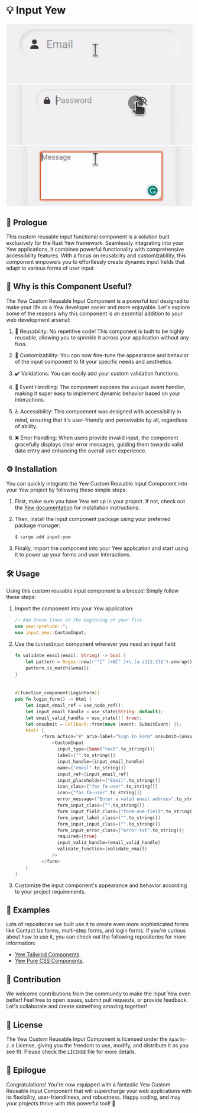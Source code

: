 # 💡 Input Yew

![text-demo](./assets/text-demo.gif)
![pass-demo](./assets/pass-demo.gif)
![textarea-demo](./assets/textarea-demo.gif)

## 📜 Prologue

This custom reusable input functional component is a solution built exclusively for the Rust Yew framework. Seamlessly integrating into your Yew applications, it combines powerful functionality with comprehensive accessibility features. With a focus on reusability and customizability, this component empowers you to effortlessly create dynamic input fields that adapt to various forms of user input.

## 🤔 Why is this Component Useful?

The Yew Custom Reusable Input Component is a powerful tool designed to make your life as a Yew developer easier and more enjoyable. Let's explore some of the reasons why this component is an essential addition to your web development arsenal:

1. 🔄 Reusability: No repetitive code! This component is built to be highly reusable, allowing you to sprinkle it across your application without any fuss.

1. 🎨 Customizability: You can now fine-tune the appearance and behavior of the input component to fit your specific needs and aesthetics.

1. ✔️ Validations: You can easily add your custom validation functions.

1. 🎫 Event Handling: The component exposes the `oninput` event handler, making it super easy to implement dynamic behavior based on your interactions.

1. ♿ Accessibility: This compoenent was designed with accessibility in mind, ensuring that it's user-friendly and perceivable by all, regardless of ability.

1. ❌ Error Handling: When users provide invalid input, the component gracefully displays clear error messages, guiding them towards valid data entry and enhancing the overall user experience.

## ⚙️ Installation

You can quickly integrate the Yew Custom Reusable Input Component into your Yew project by following these simple steps:

1. First, make sure you have Yew set up in your project. If not, check out the [Yew documentation](https://yew.rs/docs/getting-started/introduction) for installation instructions.

2. Then, install the input component package using your preferred package manager:

   ```bash
   $ cargo add input-yew
   ```

3. Finally, import the component into your Yew application and start using it to power up your forms and user interactions.

## 🛠️ Usage

Using this custom reusable input component is a breeze! Simply follow these steps:

1. Import the component into your Yew application:

   ```rust
   // Add these lines at the beginning of your file
   use yew::prelude::*;
   use input_yew::CustomInput;
   ```

1. Use the `CustomInput` component wherever you need an input field:

   ```rust
   fn validate_email(email: String) -> bool {
       let pattern = Regex::new(r"^[^ ]+@[^ ]+\.[a-z]{2,3}$").unwrap();
       pattern.is_match(&email)
   }


   #[function_component(LoginForm)]
   pub fn login_form() -> Html {
       let input_email_ref = use_node_ref();
       let input_email_handle = use_state(String::default);
       let email_valid_handle = use_state(|| true);
       let onsubmit = Callback::from(move |event: SubmitEvent| {};
       html! {
             <form action="#" aria-label="Sign In Form" onsubmit={onsubmit}>
                 <CustomInput
                   input_type={Some("text".to_string())}
                   label={"".to_string()}
                   input_handle={input_email_handle}
                   name={"email".to_string()}
                   input_ref={input_email_ref}
                   input_placeholder={"Email".to_string()}
                   icon_class={"fas fa-user".to_string()}
                   icon={"fas fa-user".to_string()}
                   error_message={"Enter a valid email address".to_string()}
                   form_input_class={"".to_string()}
                   form_input_field_class={"form-one-field".to_string()}
                   form_input_label_class={"".to_string()}
                   form_input_input_class={"".to_string()}
                   form_input_error_class={"error-txt".to_string()}
                   required={true}
                   input_valid_handle={email_valid_handle}
                   validate_function={validate_email}
                 />
             </form>
       }
   }
   ```

1. Customize the input component's appearance and behavior according to your project requirements.

## 📙 Examples

Lots of repositories we built use it to create even more sophisticated forms like Contact Us forms, multi-step forms, and login forms. If you're curious about how to use it, you can check out the following repositories for more information:

- [Yew Tailwind Components](https://github.com/wiseaidev/yew-components-tailwind).
- [Yew Pure CSS Components](https://github.com/wiseaidev/yew-components-pure-css).

## 🤝 Contribution

We welcome contributions from the community to make the Input Yew even better! Feel free to open issues, submit pull requests, or provide feedback. Let's collaborate and create something amazing together!

## 📜 License

The Yew Custom Reusable Input Component is licensed under the `Apache-2.0` License, giving you the freedom to use, modify, and distribute it as you see fit. Please check the `LICENSE` file for more details.

## 📝 Epilogue

Congratulations! You're now equipped with a fantastic Yew Custom Reusable Input Component that will supercharge your web applications with its flexibility, user-friendliness, and robustness. Happy coding, and may your projects thrive with this powerful tool! 🎉